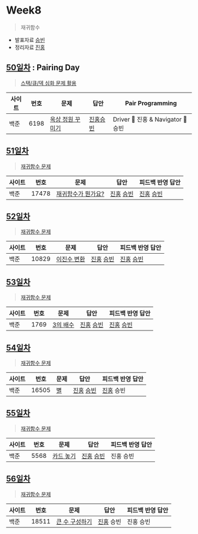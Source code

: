 # Week8
> 재귀함수
* 발표자료 [승빈](reference/wsb.pdf)
* 정리자료 [진홍](reference/kjh.pdf)

## [50일차](Day50) : Pairing Day

> [스택/큐/덱 심화 문제 활용](https://www.acmicpc.net/group/workbook/view/9797/30521)

| 사이트 | 번호 | 문제                 | 답안                | Pair Programming    |
| ------ | ---- | -------------------- | ------------------- | ------------------- |
| 백준   | 6198 | [옥상 정원 꾸미기](https://www.acmicpc.net/problem/6198) | [진홍승빈](Day50/bj6198_kjhwsb.java) | Driver 🚗 진홍 & Navigator 🧭 승빈 |

## [51일차](Day51)

> [재귀함수 문제](https://www.acmicpc.net/group/workbook/view/9797/30524)

| 사이트 | 번호 | 문제                 | 답안                | 피드백 반영 답안    |
| ------ | ---- | -------------------- | ------------------- | ------------------- |
| 백준   | 17478    | [재귀함수가 뭔가요?](https://www.acmicpc.net/problem/17478) | [진홍](Day51/bj17478_kjh.java) [승빈](Day51/bj17478_wsb.java) | [진홍](Day51/bj17478_kjh.java) [승빈](Day51/bj17478_wsb.java) |

## [52일차](Day52)

> [재귀함수 문제](https://www.acmicpc.net/group/workbook/view/9797/30607)

| 사이트 | 번호 | 문제                 | 답안                | 피드백 반영 답안    |
| ------ | ---- | -------------------- | ------------------- | ------------------- |
| 백준   | 10829 | [이진수 변환](https://www.acmicpc.net/problem/10829) | [진홍](Day52/bj10829_kjh.java) [승빈](Day52/bj10829_wsb.java) | [진홍](Day52/bj10829_kjh.java) [승빈](Day52/bj10829_wsb_fb.java) |

## [53일차](Day53)

> [재귀함수 문제](https://www.acmicpc.net/group/workbook/view/9797/30631)

| 사이트 | 번호 | 문제                 | 답안                | 피드백 반영 답안    |
| ------ | ---- | -------------------- | ------------------- | ------------------- |
| 백준   | 1769    | [3의 배수](https://www.acmicpc.net/problem/1769) | [진홍](Day53/bj1769_kjh.java) [승빈](Day53/bj1769_wsb.java) | [진홍](Day53/bj1769_kjh.java) [승빈](Day53/bj1769_wsb_fb.java) |

## [54일차](Day54)

> [재귀함수 문제](https://www.acmicpc.net/group/workbook/view/9797/30701)

| 사이트 | 번호 | 문제                 | 답안                | 피드백 반영 답안    |
| ------ | ---- | -------------------- | ------------------- | ------------------- |
| 백준   | 16505 | [별](https://www.acmicpc.net/problem/16505) | [진홍](Day54/bj16505_kjh.java) [승빈](Day54/bj16505_wsb.java) | [진홍](Day54/bj16505_kjh_fb.java) 승빈 |

## [55일차](Day55)

> [재귀함수 문제](https://www.acmicpc.net/group/workbook/view/9797/30720)

| 사이트 | 번호 | 문제                 | 답안                | 피드백 반영 답안    |
| ------ | ---- | -------------------- | ------------------- | ------------------- |
| 백준   | 5568    | [카드 놓기](https://www.acmicpc.net/problem/5568) | [진홍](Day55/bj5568_kjh.java) [승빈](Day55/bj5568_wsb.java) | 진홍 승빈 |

## [56일차](Day56)

> [재귀함수 문제](https://www.acmicpc.net/group/workbook/view/9797/30751)

| 사이트 | 번호 | 문제                 | 답안                | 피드백 반영 답안    |
| ------ | ---- | -------------------- | ------------------- | ------------------- |
| 백준   | 18511 | [큰 수 구성하기](https://www.acmicpc.net/problem/18511) | [진홍](Day56/bj18511_kjh.java) 승빈 | 진홍 승빈 |
